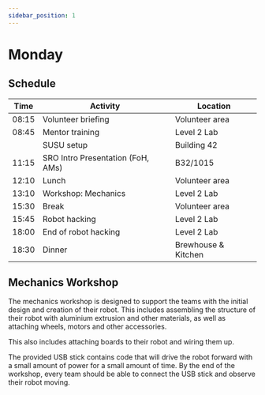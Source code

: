 ```yaml
---
sidebar_position: 1
---
```


# Monday

## Schedule

| Time  | Activity                          | Location            |
| ----- | --------------------------------- | ------------------- |
| 08:15 | Volunteer briefing                | Volunteer area      |
| 08:45 | Mentor training                   | Level 2 Lab         |
|       | SUSU setup                        | Building 42         |
| 11:15 | SRO Intro Presentation (FoH, AMs) | B32/1015            |
| 12:10 | Lunch                             | Volunteer area      |
| 13:10 | Workshop: Mechanics               | Level 2 Lab         |
| 15:30 | Break                             | Volunteer area      |
| 15:45 | Robot hacking                     | Level 2 Lab         |
| 18:00 | End of robot hacking              | Level 2 Lab         |
| 18:30 | Dinner                            | Brewhouse & Kitchen |

## Mechanics Workshop

The mechanics workshop is designed to support the teams with the initial design and creation of their robot.
This includes assembling the structure of their robot with aluminium extrusion and other materials, as well
as attaching wheels, motors and other accessories.

This also includes attaching boards to their robot and wiring them up.

The provided USB stick contains code that will drive the robot forward with a small amount of power for a small
amount of time. By the end of the workshop, every team should be able to connect the USB stick and observe their
robot moving.

